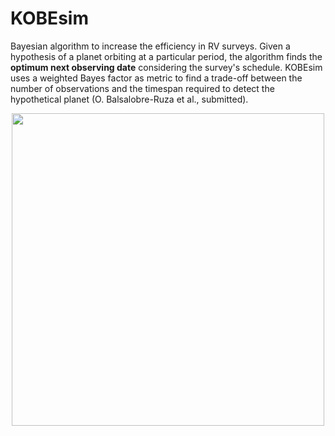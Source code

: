 # KOBEsim
Bayesian algorithm to increase the efficiency in RV surveys. Given a hypothesis of a planet orbiting at a particular period, the algorithm finds the **optimum next observing date** considering the survey's schedule. KOBEsim uses a weighted Bayes factor as metric to find a trade-off between the number of observations and the timespan required to detect the hypothetical planet (O. Balsalobre-Ruza et al., submitted).


<p align="center">
<img src="https://github.com/olgabalsa/KOBEsim-code/files/9228213/logo_KOBEsim_v2.pdf" width="500" />


